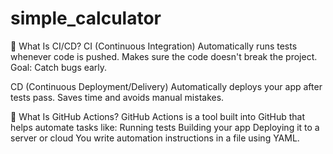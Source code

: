 # simple_calculator
🔧 What Is CI/CD?
CI (Continuous Integration)
Automatically runs tests whenever code is pushed.
Makes sure the code doesn't break the project.
Goal: Catch bugs early.

CD (Continuous Deployment/Delivery)
Automatically deploys your app after tests pass.
Saves time and avoids manual mistakes.

🚀 What Is GitHub Actions?
GitHub Actions is a tool built into GitHub that helps automate tasks like:
Running tests
Building your app
Deploying it to a server or cloud
You write automation instructions in a file using YAML.
